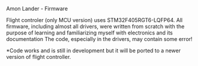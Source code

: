 Amon Lander - Firmware

Flight controler (only MCU version) uses STM32F405RGT6-LQFP64. All firmware, including almost all drivers, were written from scratch with the purpose of learning and familiarizing myself with electronics and its documentation
The code, especially in the drivers, may contain some error!

*Code works and is still in development but it will be ported to a newer version of flight controller.

